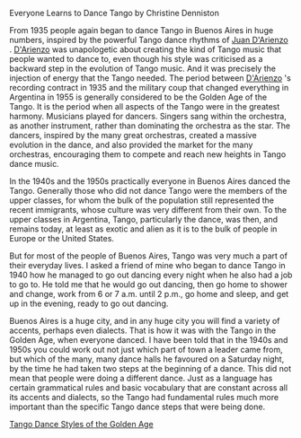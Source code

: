 Everyone Learns to Dance Tango
by Christine Denniston


From 1935 people again began to dance Tango in Buenos Aires in huge numbers, inspired by the powerful Tango dance rhythms of [Juan D'Arienzo](http://www.totaltango.com/acatalog/tango_d_arienzo_5.html "Juan D'Arienzo") . [D'Arienzo](http://www.totaltango.com/acatalog/tango_d_arienzo_5.html "Juan D'Arienzo") was unapologetic about creating the kind of Tango music that people wanted to dance to, even though his style was criticised as a backward step in the evolution of Tango music. And it was precisely the injection of energy that the Tango needed. The period between [D'Arienzo](http://www.totaltango.com/acatalog/tango_d_arienzo_5.html "Juan D'Arienzo") 's recording contract in 1935 and the military coup that changed everything in Argentina in 1955 is generally considered to be the Golden Age of the Tango. It is the period when all aspects of the Tango were in the greatest harmony. Musicians played for dancers. Singers sang within the orchestra, as another instrument, rather than dominating the orchestra as the star. The dancers, inspired by the many great orchestras, created a massive evolution in the dance, and also provided the market for the many orchestras, encouraging them to compete and reach new heights in Tango dance music.

In the 1940s and the 1950s practically everyone in Buenos Aires danced the Tango. Generally those who did not dance Tango were the members of the upper classes, for whom the bulk of the population still represented the recent immigrants, whose culture was very different from their own. To the upper classes in Argentina, Tango, particularly the dance, was then, and remains today, at least as exotic and alien as it is to the bulk of people in Europe or the United States.

But for most of the people of Buenos Aires, Tango was very much a part of their everyday lives. I asked a friend of mine who began to dance Tango in 1940 how he managed to go out dancing every night when he also had a job to go to. He told me that he would go out dancing, then go home to shower and change, work from 6 or 7 a.m. until 2 p.m., go home and sleep, and get up in the evening, ready to go out dancing.

Buenos Aires is a huge city, and in any huge city you will find a variety of accents, perhaps even dialects. That is how it was with the Tango in the Golden Age, when everyone danced. I have been told that in the 1940s and 1950s you could work out not just which part of town a leader came from, but which of the many, many dance halls he favoured on a Saturday night, by the time he had taken two steps at the beginning of a dance. This did not mean that people were doing a different dance. Just as a language has certain grammatical rules and basic vocabulary that are constant across all its accents and dialects, so the Tango had fundamental rules much more important than the specific Tango dance steps that were being done.

[Tango Dance Styles of the Golden Age](http://www.history-of-tango.com/tango-dance.html "Tango Dance Styles of the Golden Age")
